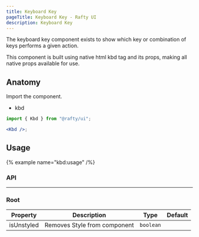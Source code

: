 ```yaml
---
title: Keyboard Key
pageTitle: Keyboard Key - Rafty UI
description: Keyboard Key
---
```


The keyboard key component exists to show which key or combination of keys performs a given action.

This component is built using native html kbd tag and its props, making all native props available for use.

## Anatomy

Import the component.

- kbd

```jsx
import { Kbd } from "@rafty/ui";

<Kbd />;
```

## Usage

{% example name="kbd:usage" /%}

### API

---

### Root

| Property   | Description                  | Type      | Default |
| ---------- | ---------------------------- | --------- | ------- |
| isUnstyled | Removes Style from component | `boolean` |         |
